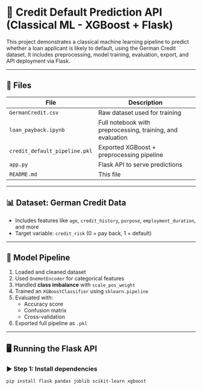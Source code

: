 # 🧠 Credit Default Prediction API (Classical ML - XGBoost + Flask)

This project demonstrates a classical machine learning pipeline to predict whether a loan applicant is likely to default, using the German Credit dataset. It includes preprocessing, model training, evaluation, export, and API deployment via Flask.

---

## 📁 Files

| File | Description |
|------|-------------|
| `GermanCredit.csv` | Raw dataset used for training |
| `loan_payback.ipynb` | Full notebook with preprocessing, training, and evaluation |
| `credit_default_pipeline.pkl` | Exported XGBoost + preprocessing pipeline |
| `app.py` | Flask API to serve predictions |
| `README.md` | This file |

---

## 📊 Dataset: German Credit Data

- Includes features like `age`, `credit_history`, `purpose`, `employment_duration`, and more
- Target variable: `credit_risk` (0 = pay back, 1 = default)

---

## 🔧 Model Pipeline

1. Loaded and cleaned dataset
2. Used `OneHotEncoder` for categorical features
3. Handled **class imbalance** with `scale_pos_weight`
4. Trained an `XGBoostClassifier` using `sklearn.pipeline`
5. Evaluated with:
   - Accuracy score
   - Confusion matrix
   - Cross-validation
6. Exported full pipeline as `.pkl`

---

## 🖥️ Running the Flask API

### ▶️ Step 1: Install dependencies

```bash
pip install flask pandas joblib scikit-learn xgboost